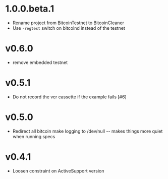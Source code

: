 # 1.0.0.beta.1

- Rename project from BitcoinTestnet to BitcoinCleaner
- Use `-regtest` switch on bitcoind instead of the testnet

# v0.6.0

- remove embedded testnet

# v0.5.1

- Do not record the vcr cassette if the example fails [#6]

# v0.5.0

- Redirect all bitcoin make logging to /dev/null -- makes things more quiet when running specs

# v0.4.1

- Loosen constraint on ActiveSupport version
